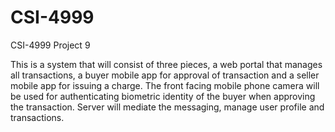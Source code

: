 # CSI-4999
CSI-4999 Project 9

This is a system that will consist of three pieces, a web portal that manages all transactions, a buyer mobile app for approval of transaction and a seller mobile  app  for  issuing  a  charge.  The  front  facing  mobile  phone  camera  will  be  used  for authenticating  biometric  identity  of the  buyer  when  approving  the  transaction.  Server  will  mediate  the messaging, manage user profile and transactions.
